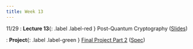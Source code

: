 ```yaml
---
title: Week 13
---
```


11/29
: **Lecture 13**{: .label .label-red } Post-Quantum Cryptography ([Slides](https://docs.google.com/presentation/d/1OggIh4i0-XoGlbVIwQevU7AEbH9osN7zwv2OE1G9-q0/edit?usp=sharing))

: **Project**{: .label .label-green } [Final Project Part 2](https://datahub.berkeley.edu/hub/user-redirect/git-pull?repo=https%3A%2F%2Fgithub.com%2FCodebreakingAtCal%2FCodebreakingLabs&urlpath=tree%2FCodebreakingLabs%2FFinal_Project%2FPart_2&branch=master) ([Spec](https://codebreakingatcal.org/docs/Project/Project%20Spec/Part%202/))